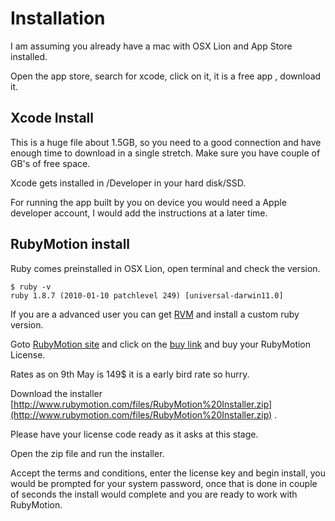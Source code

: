 
# Installation

I am assuming you already have a mac with OSX Lion and App Store installed.

Open the app store, search for xcode, click on it, it is a free app , download it.


## Xcode Install

This is a huge file about 1.5GB, so you need to a good connection and have enough time to download in a single stretch. Make sure you have couple of GB's of free space.

Xcode gets installed in /Developer in your hard disk/SSD.

For running the app built by you on device you would need a Apple developer account, I would add the instructions at a later time.


## RubyMotion install
Ruby comes preinstalled in OSX Lion, open terminal and check the version.

    $ ruby -v
	ruby 1.8.7 (2010-01-10 patchlevel 249) [universal-darwin11.0]

If you are a advanced user you can get [RVM](https://rvm.io/) and install a custom ruby version.

Goto [RubyMotion site](rubymotion.com) and click on the [buy link](http://sites.fastspring.com/hipbyte/product/rubymotion) and buy your RubyMotion License.

Rates as on 9th May is 149$ it is a early bird rate so hurry.

Download the installer [http://www.rubymotion.com/files/RubyMotion%20Installer.zip](http://www.rubymotion.com/files/RubyMotion%20Installer.zip) .

Please have your license code ready as it asks at this stage.

Open the zip file and run the installer.

Accept the terms and conditions, enter the license key and begin install, you would be prompted for your system password, once that is done in couple of seconds the install would complete and you are ready to work with RubyMotion.

